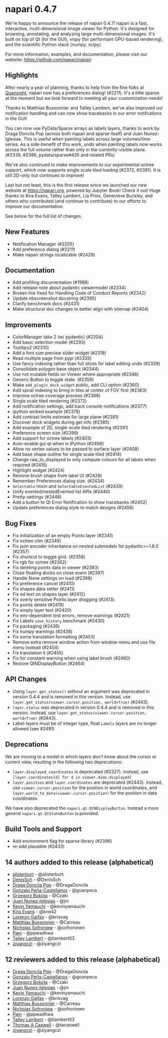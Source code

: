 # napari 0.4.7

We're happy to announce the release of napari 0.4.7!
napari is a fast, interactive, multi-dimensional image viewer for Python.
It's designed for browsing, annotating, and analyzing large multi-dimensional
images. It's built on top of Qt (for the GUI), vispy (for performant GPU-based
rendering), and the scientific Python stack (numpy, scipy).

For more information, examples, and documentation, please visit our website:
https://github.com/napari/napari

## Highlights

After nearly a year of planning, thanks to help from the fine folks at
[Quansight](https://labs.quansight.org/), napari now has a preferences dialog!
(#2211). It's a little sparse at the moment but we look forward to meeting all
your customization needs!

Thanks to Matthias Bussonnier and Talley Lambert, we've also improved our
notification handling and can now show tracebacks in our error notifcations in
the GUI!

You can now use PyData/Sparse arrays as labels layers, thanks to work by Draga
Doncila Pop (across both napari and sparse itself) and Juan Nunez-Iglesias.
This is useful when painting labels across large volumes/time series. As a
side-benefit of this work, undo when painting labels now works across the full
volume rather than only in the currently-visible plane. (#2339, #2396,
pydata/sparse#435 and related PRs)

We've also continued to make improvements to our experimental octree support,
which now supports single scale tiled loading (#2372, #2391). It is still
2D-only but continues to improve!

Last but not least, this is the first release since we launched our new website
at https://napari.org, powered by Jupyter Book! Check it out! Huge thanks to
Kira Evans, Talley Lambert, Lia Prins, Genevieve Buckley, and others who
contributed (and continue to contribute) to our efforts to improve our
documentation.

See below for the full list of changes.

## New Features

- Notification Manager  (#2205)
- Add preference dialog (#2211)
- Make napari strings localizable (#2429)

## Documentation

- Add profiling documentation (#1998)
- Add release note about pydantic viewermodel (#2334)
- Broken link fixed for Handling Code of Conduct Reports (#2342)
- Update nbscreenshot docstring (#2395)
- Clarify benchmark docs (#2431)
- Make structural doc changes to better align with sitemap (#2404)

## Improvements

- ColorManager take 2 (w/ pydantic) (#2204)
- Add basic selection model (#2293)
- Tooltips2 (#2310)
- Add a font size preview slider widget (#2318)
- Read multiple page from pypi (#2335)
- Use fancy indexing rather than full slices for label editing undo (#2339)
- Consolidate polygon base object (#2344)
- Use not mutable fields on Viewer where appropriate (#2346)
- Generic Button to toggle state. (#2359)
- Make `add_plugin_dock_widget` public, add CLI option (#2360)
- Add spiral indexing to bring in tiles at center of FOV first (#2363)
- Improve octree coverage process (#2366)
- Single scale tiled rendering (#2372)
- Add notification settings, add back console notifications (#2377)
- ipython embed example (#2378)
- Add contrast limits estimate for large plane (#2381)
- Discover dock widgets during get info (#2385)
- Add example of 2D, single-scale tiled rendering (#2391)
- Preference screen size (#2399)
- Add support for octree labels (#2403)
- Auto-enable gui qt when in IPython (#2406)
- Allow no vertex values to be passed to surface layer (#2408)
- Add base shape outline for single scale tiled (#2414)
- Change raw_to_displayed to only compute colours for all labels when required (#2415)
- Highlight widget (#2424)
- Remove brush shape from label UI (#2426)
- Remember Preferences dialog size. (#2434)
- `Selectable` mixin and `SelectableEventedList` (#2439)
- Unify evented/nestedEvented list APIs (#2440)
- Pretty-settings (#2448)
- Add a button to Qt Error Notification to show tracebacks (#2452)
- Update preferences dialog style to match designs (#2456)

## Bug Fixes

- Fix initialization of an empty Points layer (#2341)
- Fix octree clim (#2349)
- Fix json encoder inheritance on nested submodels for pydantic>=1.8.0 (#2357)
- Fix shortcut to toggle grid. (#2358)
- Fix rgb for octree (#2362)
- Fix deleting points data in viewer (#2383)
- Close floating docks on close event (#2397)
- Handle None settings on load (#2398)
- Fix preference cancel (#2410)
- Fix shapes data setter (#2411)
- Fix nd text on shapes layer (#2412)
- Fix overly sensitive Points layer dragging (#2413)
- Fix points delete (#2419)
- Fix empty layer text (#2420)
- Fix env-dependent test errors, remove warnings (#2421)
- Fix Labels `save_history` benchmark (#2430)
- Fix packaging (#2436)
- Fix numpy warnings (#2438)
- Fix some translation formatting (#2453)
- Remove extra remove window action from window menu and use file menu
  instead (#2454)
- Fix translation II (#2455)
- Fix for constant warning when using label brush (#2460)
- Restore QtNDisplayButton (#2464)

## API Changes

- Using `layer.get_status()` without an argument was deprecated in version
  0.4.4 and is removed in this version. Instead, use
  `layer.get_status(viewer.cursor.position, world=True)` (#2443).
- `layer.status` was deprecated in version 0.4.4 and is removed in this
  version. Instead, use `layer.get_status(viewer.cursor.position, world=True)`
  (#2443).
- Label-layers must be of integer type, float `Labels` layers are no longer allowed (see #2491)

## Deprecations

We are moving to a model in which layers don't know about the cursor or current
view, resulting in the following two deprecations:

- `layer.displayed_coordinates` is deprecated (#2327). Instead, use
  `[layer.coordinates[d] for d in viewer.dims.displayed]`
- `layer.position` and `layer.coordinates` are deprecated (#2443). Instead, use
  `viewer.cursor.position` for the position in world coordinates, and
  `layer.world_to_data(viewer.cursor.position)` for the position in data
  coordinates.

We have also deprecated the `napari.qt.QtNDisplayButton`. Instead a more general
`napari.qt.QtStateButton` is provided.

## Build Tools and Support

- Add environment flag for sparse library (#2396)
- re-add plausible (#2433)

## 14 authors added to this release (alphabetical)

- [alisterburt](https://github.com/napari/napari/commits?author=alisterburt) - @alisterburt
- [DenisSch](https://github.com/napari/napari/commits?author=DenisSch) - @DenisSch
- [Draga Doncila Pop](https://github.com/napari/napari/commits?author=DragaDoncila) - @DragaDoncila
- [Gonzalo Peña-Castellanos](https://github.com/napari/napari/commits?author=goanpeca) - @goanpeca
- [Grzegorz Bokota](https://github.com/napari/napari/commits?author=Czaki) - @Czaki
- [Juan Nunez-Iglesias](https://github.com/napari/napari/commits?author=jni) - @jni
- [Kevin Yamauchi](https://github.com/napari/napari/commits?author=kevinyamauchi) - @kevinyamauchi
- [Kira Evans](https://github.com/napari/napari/commits?author=kne42) - @kne42
- [Lorenzo Gaifas](https://github.com/napari/napari/commits?author=brisvag) - @brisvag
- [Matthias Bussonnier](https://github.com/napari/napari/commits?author=Carreau) - @Carreau
- [Nicholas Sofroniew](https://github.com/napari/napari/commits?author=sofroniewn) - @sofroniewn
- [Pam](https://github.com/napari/napari/commits?author=ppwadhwa) - @ppwadhwa
- [Talley Lambert](https://github.com/napari/napari/commits?author=tlambert03) - @tlambert03
- [ziyangczi](https://github.com/napari/napari/commits?author=ziyangczi) - @ziyangczi

## 12 reviewers added to this release (alphabetical)

- [Draga Doncila Pop](https://github.com/napari/napari/commits?author=DragaDoncila) - @DragaDoncila
- [Gonzalo Peña-Castellanos](https://github.com/napari/napari/commits?author=goanpeca) - @goanpeca
- [Grzegorz Bokota](https://github.com/napari/napari/commits?author=Czaki) - @Czaki
- [Juan Nunez-Iglesias](https://github.com/napari/napari/commits?author=jni) - @jni
- [Kevin Yamauchi](https://github.com/napari/napari/commits?author=kevinyamauchi) - @kevinyamauchi
- [Lorenzo Gaifas](https://github.com/napari/napari/commits?author=brisvag) - @brisvag
- [Matthias Bussonnier](https://github.com/napari/napari/commits?author=Carreau) - @Carreau
- [Nicholas Sofroniew](https://github.com/napari/napari/commits?author=sofroniewn) - @sofroniewn
- [Pam](https://github.com/napari/napari/commits?author=ppwadhwa) - @ppwadhwa
- [Talley Lambert](https://github.com/napari/napari/commits?author=tlambert03) - @tlambert03
- [Thomas A Caswell](https://github.com/napari/napari/commits?author=tacaswell) - @tacaswell
- [ziyangczi](https://github.com/napari/napari/commits?author=ziyangczi) - @ziyangczi
